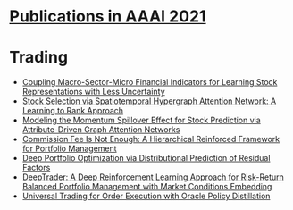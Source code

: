 # [Publications in AAAI 2021](https://aaai.org/Conferences/AAAI-21/wp-content/uploads/2020/12/AAAI-21_Accepted-Paper-List.Main_.Technical.Track_.pdf)



# Trading
- [Coupling Macro-Sector-Micro Financial Indicators for Learning Stock Representations with
Less Uncertainty](https://github.com/ai-gamer/fintech-literature/blob/main/conference/folder/aaai21/MSM/README.md)
- [Stock Selection via Spatiotemporal Hypergraph Attention Network: A Learning to Rank
Approach](https://github.com/ai-gamer/fintech-literature/blob/main/conference/folder/aaai21/SHAN/README.md)
- [Modeling the Momentum Spillover Effect for Stock Prediction via Attribute-Driven Graph
Attention Networks](https://github.com/ai-gamer/fintech-literature/blob/main/conference/folder/aaai21/momentum/README.md)
- [Commission Fee Is Not Enough: A Hierarchical Reinforced Framework for Portfolio
Management](https://github.com/ai-gamer/fintech-literature/blob/main/conference/folder/aaai21/HRPM/README.md)
- [Deep Portfolio Optimization via Distributional Prediction of Residual Factors](https://github.com/ai-gamer/fintech-literature/blob/main/conference/folder/aaai21/DPO/README.md)
- [DeepTrader: A Deep Reinforcement Learning Approach for Risk-Return Balanced Portfolio
Management with Market Conditions Embedding](https://github.com/ai-gamer/fintech-literature/blob/main/conference/folder/aaai21/deeptrader/README.md)
- [Universal Trading for Order Execution with Oracle Policy Distillation](https://github.com/ai-gamer/fintech-literature/blob/main/conference/folder/aaai21/OE/README.md)





